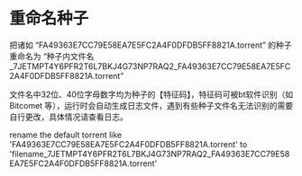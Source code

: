 # 重命名种子

把诸如 “FA49363E7CC79E58EA7E5FC2A4F0DFDB5FF8821A.torrent” 的种子重命名为 “种子内文件名_7JETMPT4Y6PFR2T6L7BKJ4G73NP7RAQ2_FA49363E7CC79E58EA7E5FC2A4F0DFDB5FF8821A.torrent”

文件名中32位、40位字母数字均为种子的【特征码】，特征码可被bt软件识别（如 Bitcomet 等），运行时会自动生成日志文件，遇到有些种子文件名无法识别的需要自行更改，具体情况请查看日志。

rename the default torrent like 'FA49363E7CC79E58EA7E5FC2A4F0DFDB5FF8821A.torrent' to 'filename_7JETMPT4Y6PFR2T6L7BKJ4G73NP7RAQ2_FA49363E7CC79E58EA7E5FC2A4F0DFDB5FF8821A.torrent'

